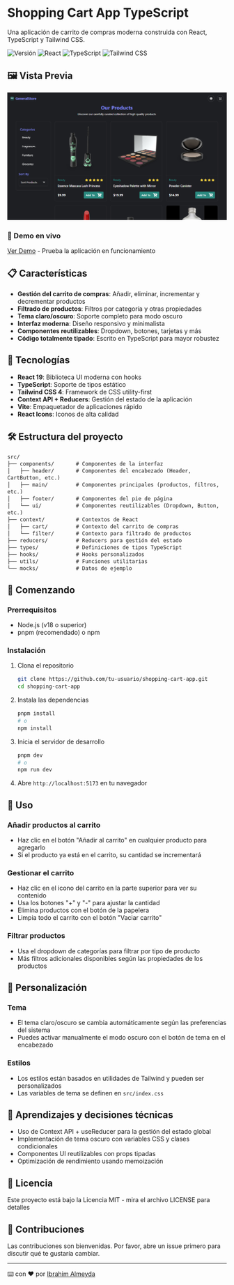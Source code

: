 # Shopping Cart App TypeScript

Una aplicación de carrito de compras moderna construida con React, TypeScript y Tailwind CSS.

![Versión](https://img.shields.io/badge/versión-0.0.0-blue)
![React](https://img.shields.io/badge/react-19.0.0-61DAFB)
![TypeScript](https://img.shields.io/badge/typescript-5.7.2-3178C6)
![Tailwind CSS](https://img.shields.io/badge/tailwind-4.0.15-38B2AC)

## 🖼️ Vista Previa

![Vista de productos](./src/assets/images/desktop-preview.webp)

### 🔗 Demo en vivo

[Ver Demo](https://shopping-cart-app-weld.vercel.app/) - Prueba la aplicación en funcionamiento

## 📋 Características

- **Gestión del carrito de compras**: Añadir, eliminar, incrementar y decrementar productos
- **Filtrado de productos**: Filtros por categoría y otras propiedades
- **Tema claro/oscuro**: Soporte completo para modo oscuro
- **Interfaz moderna**: Diseño responsivo y minimalista
- **Componentes reutilizables**: Dropdown, botones, tarjetas y más
- **Código totalmente tipado**: Escrito en TypeScript para mayor robustez

## 🚀 Tecnologías

- **React 19**: Biblioteca UI moderna con hooks
- **TypeScript**: Soporte de tipos estático
- **Tailwind CSS 4**: Framework de CSS utility-first
- **Context API + Reducers**: Gestión del estado de la aplicación
- **Vite**: Empaquetador de aplicaciones rápido
- **React Icons**: Iconos de alta calidad

## 🛠️ Estructura del proyecto

```
src/
├── components/       # Componentes de la interfaz
│   ├── header/       # Componentes del encabezado (Header, CartButton, etc.)
│   ├── main/         # Componentes principales (productos, filtros, etc.)
│   ├── footer/       # Componentes del pie de página
│   └── ui/           # Componentes reutilizables (Dropdown, Button, etc.)
├── context/          # Contextos de React
│   ├── cart/         # Contexto del carrito de compras
│   └── filter/       # Contexto para filtrado de productos
├── reducers/         # Reducers para gestión del estado
├── types/            # Definiciones de tipos TypeScript
├── hooks/            # Hooks personalizados
├── utils/            # Funciones utilitarias
└── mocks/            # Datos de ejemplo
```

## 🏁 Comenzando

### Prerrequisitos

- Node.js (v18 o superior)
- pnpm (recomendado) o npm

### Instalación

1. Clona el repositorio

   ```bash
   git clone https://github.com/tu-usuario/shopping-cart-app.git
   cd shopping-cart-app
   ```

2. Instala las dependencias

   ```bash
   pnpm install
   # o
   npm install
   ```

3. Inicia el servidor de desarrollo

   ```bash
   pnpm dev
   # o
   npm run dev
   ```

4. Abre `http://localhost:5173` en tu navegador

## 📱 Uso

### Añadir productos al carrito

- Haz clic en el botón "Añadir al carrito" en cualquier producto para agregarlo
- Si el producto ya está en el carrito, su cantidad se incrementará

### Gestionar el carrito

- Haz clic en el icono del carrito en la parte superior para ver su contenido
- Usa los botones "+" y "-" para ajustar la cantidad
- Elimina productos con el botón de la papelera
- Limpia todo el carrito con el botón "Vaciar carrito"

### Filtrar productos

- Usa el dropdown de categorías para filtrar por tipo de producto
- Más filtros adicionales disponibles según las propiedades de los productos

## 🌈 Personalización

### Tema

- El tema claro/oscuro se cambia automáticamente según las preferencias del sistema
- Puedes activar manualmente el modo oscuro con el botón de tema en el encabezado

### Estilos

- Los estilos están basados en utilidades de Tailwind y pueden ser personalizados
- Las variables de tema se definen en `src/index.css`

## 📖 Aprendizajes y decisiones técnicas

- Uso de Context API + useReducer para la gestión del estado global
- Implementación de tema oscuro con variables CSS y clases condicionales
- Componentes UI reutilizables con props tipadas
- Optimización de rendimiento usando memoización

## 📄 Licencia

Este proyecto está bajo la Licencia MIT - mira el archivo LICENSE para detalles

## 🤝 Contribuciones

Las contribuciones son bienvenidas. Por favor, abre un issue primero para discutir qué te gustaría cambiar.

---

⌨️ con ❤️ por [Ibrahim Almeyda](https://github.com/Ibrahim-003)
